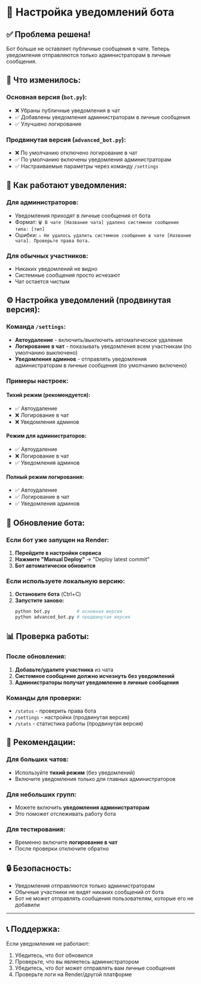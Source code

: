 # 🔕 Настройка уведомлений бота

## ✅ Проблема решена!

Бот больше не оставляет публичные сообщения в чате. Теперь уведомления отправляются только администраторам в личные сообщения.

## 🔄 Что изменилось:

### Основная версия (`bot.py`):
- ❌ Убраны публичные уведомления в чат
- ✅ Добавлены уведомления администраторам в личные сообщения
- ✅ Улучшено логирование

### Продвинутая версия (`advanced_bot.py`):
- ❌ По умолчанию отключено логирование в чат
- ✅ По умолчанию включены уведомления администраторам
- ✅ Настраиваемые параметры через команду `/settings`

## 📱 Как работают уведомления:

### Для администраторов:
- Уведомления приходят в личные сообщения от бота
- Формат: `🗑️ В чате [Название чата] удалено системное сообщение типа: [тип]`
- Ошибки: `⚠️ Не удалось удалить системное сообщение в чате [Название чата]. Проверьте права бота.`

### Для обычных участников:
- Никаких уведомлений не видно
- Системные сообщения просто исчезают
- Чат остается чистым

## ⚙️ Настройка уведомлений (продвинутая версия):

### Команда `/settings`:
- **Автоудаление** - включить/выключить автоматическое удаление
- **Логирование в чат** - показывать уведомления всем участникам (по умолчанию выключено)
- **Уведомления админов** - отправлять уведомления администраторам в личные сообщения (по умолчанию включено)

### Примеры настроек:

#### Тихий режим (рекомендуется):
- ✅ Автоудаление
- ❌ Логирование в чат
- ❌ Уведомления админов

#### Режим для администраторов:
- ✅ Автоудаление
- ❌ Логирование в чат
- ✅ Уведомления админов

#### Полный режим логирования:
- ✅ Автоудаление
- ✅ Логирование в чат
- ✅ Уведомления админов

## 🚀 Обновление бота:

### Если бот уже запущен на Render:
1. **Перейдите в настройки сервиса**
2. **Нажмите "Manual Deploy"** → "Deploy latest commit"
3. **Бот автоматически обновится**

### Если используете локальную версию:
1. **Остановите бота** (Ctrl+C)
2. **Запустите заново:**
   ```bash
   python bot.py          # основная версия
   python advanced_bot.py # продвинутая версия
   ```

## 📊 Проверка работы:

### После обновления:
1. **Добавьте/удалите участника** из чата
2. **Системное сообщение должно исчезнуть без уведомлений**
3. **Администраторы получат уведомление в личные сообщения**

### Команды для проверки:
- `/status` - проверить права бота
- `/settings` - настройки (продвинутая версия)
- `/stats` - статистика работы (продвинутая версия)

## 🎯 Рекомендации:

### Для больших чатов:
- Используйте **тихий режим** (без уведомлений)
- Включите уведомления только для главных администраторов

### Для небольших групп:
- Можете включить **уведомления администраторам**
- Это поможет отслеживать работу бота

### Для тестирования:
- Временно включите **логирование в чат**
- После проверки отключите обратно

## 🔒 Безопасность:

- Уведомления отправляются только администраторам
- Обычные участники не видят никаких сообщений от бота
- Бот не может отправлять сообщения пользователям, которые его не добавили

---

## 📞 Поддержка:

Если уведомления не работают:
1. Убедитесь, что бот обновился
2. Проверьте, что вы являетесь администратором
3. Убедитесь, что бот может отправлять вам личные сообщения
4. Проверьте логи на Render/другой платформе 